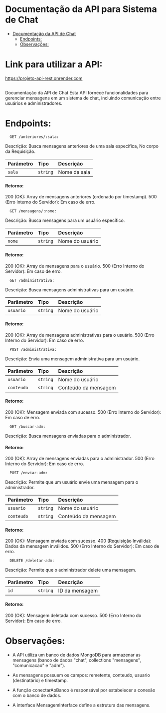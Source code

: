 # Documentação da API para Sistema de Chat

  - [Documentação da API de Chat](#documentação-da-api-de-chat)
    - [Endpoints:](#endpoints)
    - [Observações:](#observações)

# Link para utilizar a API:

https://projeto-api-rest.onrender.com

##


Documentação da API de Chat
Esta API fornece funcionalidades para gerenciar mensagens em um sistema de chat, incluindo comunicação entre usuários e administradores.

# Endpoints:

```http
  GET /anteriores/:sala:
```

Descrição: Busca mensagens anteriores de uma sala específica, No corpo da Requisição.



| Parâmetro   | Tipo       | Descrição                           |
| :---------- | :--------- | :---------------------------------- |
| `sala` | `string` | Nome da sala|

#### Retorno:

200 (OK): Array de mensagens anteriores (ordenado por timestamp).
500 (Erro Interno do Servidor): Em caso de erro.

```http
  GET /mensagens/:nome:
```

Descrição: Busca mensagens para um usuário específico.

| Parâmetro   | Tipo       | Descrição                           |
| :---------- | :--------- | :---------------------------------- |
| `nome` | `string` | Nome do usuário|

#### Retorno:

200 (OK): Array de mensagens para o usuário.
500 (Erro Interno do Servidor): Em caso de erro.

```http
  GET /administrativa:
```

Descrição: Busca mensagens administrativas para um usuário.

| Parâmetro   | Tipo       | Descrição                           |
| :---------- | :--------- | :---------------------------------- |
| `usuario` | `string` | Nome do usuário|

#### Retorno:

200 (OK): Array de mensagens administrativas para o usuário.
500 (Erro Interno do Servidor): Em caso de erro.

```http
  POST /administrativa:
```

Descrição: Envia uma mensagem administrativa para um usuário.

| Parâmetro   | Tipo       | Descrição                           |
| :---------- | :--------- | :---------------------------------- |
| `usuario` | `string` | Nome do usuário|
| `conteudo` | `string` | Conteúdo da mensagem|

#### Retorno:

200 (OK): Mensagem enviada com sucesso.
500 (Erro Interno do Servidor): Em caso de erro.

```http
  GET /buscar-adm:
```

Descrição: Busca mensagens enviadas para o administrador.

#### Retorno:

200 (OK): Array de mensagens enviadas para o administrador.
500 (Erro Interno do Servidor): Em caso de erro.

```http
  POST /enviar-adm:
```

Descrição: Permite que um usuário envie uma mensagem para o administrador.

| Parâmetro   | Tipo       | Descrição                           |
| :---------- | :--------- | :---------------------------------- |
| `usuario` | `string` | Nome do usuário|
| `conteudo` | `string` | Conteúdo da mensagem|

#### Retorno:

200 (OK): Mensagem enviada com sucesso.
400 (Requisição Inválida): Dados da mensagem inválidos.
500 (Erro Interno do Servidor): Em caso de erro.

```http
  DELETE /deletar-adm:
```

Descrição: Permite que o administrador delete uma mensagem.

| Parâmetro   | Tipo       | Descrição                           |
| :---------- | :--------- | :---------------------------------- |
| `id` | `string` | ID da mensagem|

#### Retorno:

200 (OK): Mensagem deletada com sucesso.
500 (Erro Interno do Servidor): Em caso de erro.




# Observações:

- A API utiliza um banco de dados MongoDB para armazenar as mensagens (banco de dados "chat", collections "mensagens", "comunicacao" e "adm").

- As mensagens possuem os campos: remetente, conteudo, usuario (destinatário) e timestamp.

- A função conectarAoBanco é responsável por estabelecer a conexão com o banco de dados.

- A interface MensagemInterface define a estrutura das mensagens.


